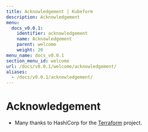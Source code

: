 ```yaml
---
title: Acknowledgement | Kubeform
description: Acknowledgement
menu:
  docs_v0.0.1:
    identifier: acknowledgement
    name: Acknowledgement
    parent: welcome
    weight: 20
menu_name: docs_v0.0.1
section_menu_id: welcome
url: /docs/v0.0.1/welcome/acknowledgement/
aliases:
  - /docs/v0.0.1/acknowledgement/
---
```


# Acknowledgement
 - Many thanks to HashiCorp for the [Terraform](https://terraform.io) project.
